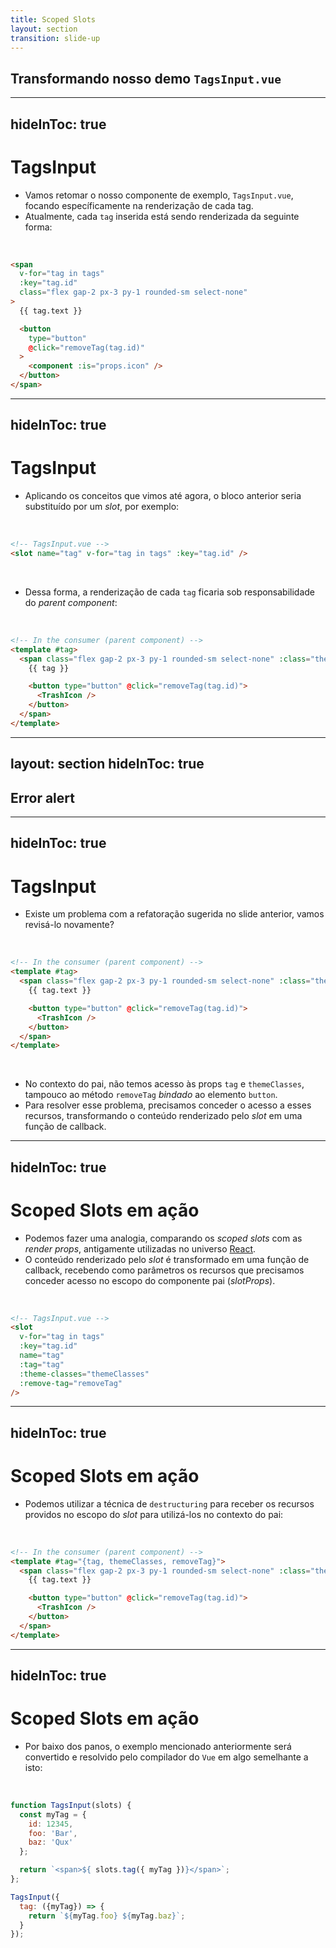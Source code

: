 ```yaml
---
title: Scoped Slots
layout: section
transition: slide-up
---
```


<!-- Scoped Slots -->
<section>
  <h1 class="section-title">
    Transformando nosso demo <code>TagsInput.vue</code>
  </h1>
</section>

---
hideInToc: true
---

# TagsInput

- Vamos retomar o nosso componente de exemplo, `TagsInput.vue`, focando específicamente na renderização de cada tag.
- Atualmente, cada `tag` inserida está sendo renderizada da seguinte forma:

<br>

```html
<span
  v-for="tag in tags"
  :key="tag.id"
  class="flex gap-2 px-3 py-1 rounded-sm select-none"
>
  {{ tag.text }}

  <button
    type="button"
    @click="removeTag(tag.id)"
  >
    <component :is="props.icon" />
  </button>
</span>
```

---
hideInToc: true
---

# TagsInput

- Aplicando os conceitos que vimos até agora, o bloco anterior seria substituído por um _slot_, por exemplo:

<br>

```html
<!-- TagsInput.vue -->
<slot name="tag" v-for="tag in tags" :key="tag.id" />
```

<br>

- Dessa forma, a renderização de cada `tag` ficaria sob responsabilidade do _parent component_:

<br>

```html
<!-- In the consumer (parent component) -->
<template #tag>
  <span class="flex gap-2 px-3 py-1 rounded-sm select-none" :class="themeClasses">
    {{ tag }}

    <button type="button" @click="removeTag(tag.id)">
      <TrashIcon />
    </button>
  </span>
</template>
```

---
layout: section
hideInToc: true
---

<!-- Scoped Slots -->
<section>
  <h1 class="section-title">
    Error alert <noto-warning />
  </h1>
</section>

---
hideInToc: true
---

# TagsInput

- Existe um problema com a refatoração sugerida no slide anterior, vamos revisá-lo novamente?

<br>

```html {all|3|4|6|all}
<!-- In the consumer (parent component) -->
<template #tag>
  <span class="flex gap-2 px-3 py-1 rounded-sm select-none" :class="themeClasses">
    {{ tag.text }}

    <button type="button" @click="removeTag(tag.id)">
      <TrashIcon />
    </button>
  </span>
</template>
```

<br>

- No contexto do pai, não temos acesso às props `tag` e `themeClasses`, tampouco ao método `removeTag` _bindado_ ao elemento `button`.
- Para resolver esse problema, precisamos conceder o acesso a esses recursos, transformando o conteúdo renderizado pelo _slot_ em uma função de callback.

---
hideInToc: true
---

# Scoped Slots em ação

- Podemos fazer uma analogia, comparando os _scoped slots_ com as _render props_, antigamente utilizadas no universo [React](https://legacy.reactjs.org/docs/render-props.html).
- O conteúdo renderizado pelo _slot_ é transformado em uma função de callback, recebendo como parâmetros os recursos que precisamos conceder acesso no escopo do componente pai (_slotProps_).

<br>

```html
<!-- TagsInput.vue -->
<slot 
  v-for="tag in tags" 
  :key="tag.id" 
  name="tag"
  :tag="tag"
  :theme-classes="themeClasses"
  :remove-tag="removeTag"
/>
```

---
hideInToc: true
---

# Scoped Slots em ação

- Podemos utilizar a técnica de `destructuring` para receber os recursos providos no escopo do _slot_ para utilizá-los no contexto do pai:

<br>

```html
<!-- In the consumer (parent component) -->
<template #tag="{tag, themeClasses, removeTag}">
  <span class="flex gap-2 px-3 py-1 rounded-sm select-none" :class="themeClasses">
    {{ tag.text }}

    <button type="button" @click="removeTag(tag.id)">
      <TrashIcon />
    </button>
  </span>
</template>
```

---
hideInToc: true
---

# Scoped Slots em ação

- Por baixo dos panos, o exemplo mencionado anteriormente será convertido e resolvido pelo compilador do `Vue` em algo semelhante a isto:

<br>

```js
function TagsInput(slots) {
  const myTag = {
    id: 12345,
    foo: 'Bar',
    baz: 'Qux'
  };

  return `<span>${ slots.tag({ myTag })}</span>`;
};

TagsInput({
  tag: ({myTag}) => {
    return `${myTag.foo} ${myTag.baz}`;
  }
});
```